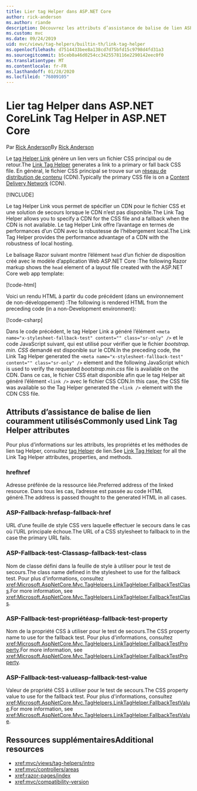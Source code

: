 ```yaml
---
title: Lier tag Helper dans ASP.NET Core
author: rick-anderson
ms.author: riande
description: Découvrez les attributs d’assistance de balise de lien ASP.NET Core et le rôle joué par chaque attribut lors de l’extension du comportement de la balise de lien HTML.
ms.custom: mvc
ms.date: 09/24/2019
uid: mvc/views/tag-helpers/builtin-th/link-tag-helper
ms.openlocfilehash: d7514433bee8a138cd7d75bfd15c9798d4fd31a3
ms.sourcegitcommit: b5ceb0a46d0254cc3425578116e2290142eec0f0
ms.translationtype: MT
ms.contentlocale: fr-FR
ms.lasthandoff: 01/28/2020
ms.locfileid: "76809105"
---
```

# <a name="link-tag-helper-in-aspnet-core"></a><span data-ttu-id="8478a-103">Lier tag Helper dans ASP.NET Core</span><span class="sxs-lookup"><span data-stu-id="8478a-103">Link Tag Helper in ASP.NET Core</span></span>

<span data-ttu-id="8478a-104">Par [Rick Anderson](https://twitter.com/RickAndMSFT)</span><span class="sxs-lookup"><span data-stu-id="8478a-104">By [Rick Anderson](https://twitter.com/RickAndMSFT)</span></span>

<span data-ttu-id="8478a-105">Le [tag Helper Link](xref:Microsoft.AspNetCore.Mvc.TagHelpers.LinkTagHelper) génère un lien vers un fichier CSS principal ou de retour.</span><span class="sxs-lookup"><span data-stu-id="8478a-105">The [Link Tag Helper](xref:Microsoft.AspNetCore.Mvc.TagHelpers.LinkTagHelper) generates a link to a primary or fall back CSS file.</span></span> <span data-ttu-id="8478a-106">En général, le fichier CSS principal se trouve sur un [réseau de distribution de contenu](/office365/enterprise/content-delivery-networks#what-exactly-is-a-cdn) (CDN).</span><span class="sxs-lookup"><span data-stu-id="8478a-106">Typically the primary CSS file is on a [Content Delivery Network](/office365/enterprise/content-delivery-networks#what-exactly-is-a-cdn) (CDN).</span></span>

[!INCLUDE[](~/includes/cdn.md)]

<span data-ttu-id="8478a-107">Le tag Helper Link vous permet de spécifier un CDN pour le fichier CSS et une solution de secours lorsque le CDN n’est pas disponible.</span><span class="sxs-lookup"><span data-stu-id="8478a-107">The Link Tag Helper allows you to specify a CDN for the CSS file and a fallback when the CDN is not available.</span></span> <span data-ttu-id="8478a-108">Le tag Helper Link offre l’avantage en termes de performances d’un CDN avec la robustesse de l’hébergement local.</span><span class="sxs-lookup"><span data-stu-id="8478a-108">The Link Tag Helper provides the performance advantage of a CDN with the robustness of local hosting.</span></span>

<span data-ttu-id="8478a-109">Le balisage Razor suivant montre l’élément `head` d’un fichier de disposition créé avec le modèle d’application Web ASP.NET Core :</span><span class="sxs-lookup"><span data-stu-id="8478a-109">The following Razor markup shows the `head` element of a layout file created with the ASP.NET Core web app template:</span></span>

[!code-html[](link-tag-helper/sample/_Layout.cshtml?name=snippet)]

<span data-ttu-id="8478a-110">Voici un rendu HTML à partir du code précédent (dans un environnement de non-développement) :</span><span class="sxs-lookup"><span data-stu-id="8478a-110">The following is rendered HTML from the preceding code (in a non-Development environment):</span></span>

[!code-csharp[](link-tag-helper/sample/HtmlPage1.html)]

<span data-ttu-id="8478a-111">Dans le code précédent, le tag Helper Link a généré l’élément `<meta name="x-stylesheet-fallback-test" content="" class="sr-only" />` et le code JavaScript suivant, qui est utilisé pour vérifier que le fichier *bootstrap. min. CSS* demandé est disponible sur le CDN.</span><span class="sxs-lookup"><span data-stu-id="8478a-111">In the preceding code, the Link Tag Helper generated the `<meta name="x-stylesheet-fallback-test" content="" class="sr-only" />` element and the following JavaScript which is used to verify the requested *bootstrap.min.css* file is available on the CDN.</span></span> <span data-ttu-id="8478a-112">Dans ce cas, le fichier CSS était disponible afin que le tag Helper ait généré l’élément `<link />` avec le fichier CSS CDN.</span><span class="sxs-lookup"><span data-stu-id="8478a-112">In this case, the CSS file was available so the Tag Helper generated the `<link />` element with the CDN CSS file.</span></span>

## <a name="commonly-used-link-tag-helper-attributes"></a><span data-ttu-id="8478a-113">Attributs d’assistance de balise de lien couramment utilisés</span><span class="sxs-lookup"><span data-stu-id="8478a-113">Commonly used Link Tag Helper attributes</span></span>

<span data-ttu-id="8478a-114">Pour plus d’informations sur les attributs, les propriétés et les méthodes de lien tag Helper, consultez [tag Helper](xref:Microsoft.AspNetCore.Mvc.TagHelpers.LinkTagHelper) de lien.</span><span class="sxs-lookup"><span data-stu-id="8478a-114">See [Link Tag Helper](xref:Microsoft.AspNetCore.Mvc.TagHelpers.LinkTagHelper)  for all the Link Tag Helper attributes, properties, and methods.</span></span>

### <a name="href"></a><span data-ttu-id="8478a-115">href</span><span class="sxs-lookup"><span data-stu-id="8478a-115">href</span></span>

<span data-ttu-id="8478a-116">Adresse préférée de la ressource liée.</span><span class="sxs-lookup"><span data-stu-id="8478a-116">Preferred address of the linked resource.</span></span> <span data-ttu-id="8478a-117">Dans tous les cas, l’adresse est passée au code HTML généré.</span><span class="sxs-lookup"><span data-stu-id="8478a-117">The address is passed thought to the generated HTML in all cases.</span></span>

### <a name="asp-fallback-href"></a><span data-ttu-id="8478a-118">ASP-Fallback-href</span><span class="sxs-lookup"><span data-stu-id="8478a-118">asp-fallback-href</span></span>

<span data-ttu-id="8478a-119">URL d’une feuille de style CSS vers laquelle effectuer le secours dans le cas où l’URL principale échoue.</span><span class="sxs-lookup"><span data-stu-id="8478a-119">The URL of a CSS stylesheet to fallback to in the case the primary URL fails.</span></span>

### <a name="asp-fallback-test-class"></a><span data-ttu-id="8478a-120">ASP-Fallback-test-Class</span><span class="sxs-lookup"><span data-stu-id="8478a-120">asp-fallback-test-class</span></span>

<span data-ttu-id="8478a-121">Nom de classe défini dans la feuille de style à utiliser pour le test de secours.</span><span class="sxs-lookup"><span data-stu-id="8478a-121">The class name defined in the stylesheet to use for the fallback test.</span></span> <span data-ttu-id="8478a-122">Pour plus d'informations, consultez <xref:Microsoft.AspNetCore.Mvc.TagHelpers.LinkTagHelper.FallbackTestClass>.</span><span class="sxs-lookup"><span data-stu-id="8478a-122">For more information, see <xref:Microsoft.AspNetCore.Mvc.TagHelpers.LinkTagHelper.FallbackTestClass>.</span></span>

### <a name="asp-fallback-test-property"></a><span data-ttu-id="8478a-123">ASP-Fallback-test-propriété</span><span class="sxs-lookup"><span data-stu-id="8478a-123">asp-fallback-test-property</span></span>

<span data-ttu-id="8478a-124">Nom de la propriété CSS à utiliser pour le test de secours.</span><span class="sxs-lookup"><span data-stu-id="8478a-124">The CSS property name to use for the fallback test.</span></span> <span data-ttu-id="8478a-125">Pour plus d'informations, consultez <xref:Microsoft.AspNetCore.Mvc.TagHelpers.LinkTagHelper.FallbackTestProperty>.</span><span class="sxs-lookup"><span data-stu-id="8478a-125">For more information, see <xref:Microsoft.AspNetCore.Mvc.TagHelpers.LinkTagHelper.FallbackTestProperty>.</span></span>

### <a name="asp-fallback-test-value"></a><span data-ttu-id="8478a-126">ASP-Fallback-test-value</span><span class="sxs-lookup"><span data-stu-id="8478a-126">asp-fallback-test-value</span></span>

<span data-ttu-id="8478a-127">Valeur de propriété CSS à utiliser pour le test de secours.</span><span class="sxs-lookup"><span data-stu-id="8478a-127">The CSS property value to use for the fallback test.</span></span> <span data-ttu-id="8478a-128">Pour plus d'informations, consultez <xref:Microsoft.AspNetCore.Mvc.TagHelpers.LinkTagHelper.FallbackTestValue>.</span><span class="sxs-lookup"><span data-stu-id="8478a-128">For more information, see <xref:Microsoft.AspNetCore.Mvc.TagHelpers.LinkTagHelper.FallbackTestValue>.</span></span>

## <a name="additional-resources"></a><span data-ttu-id="8478a-129">Ressources supplémentaires</span><span class="sxs-lookup"><span data-stu-id="8478a-129">Additional resources</span></span>

* <xref:mvc/views/tag-helpers/intro>
* <xref:mvc/controllers/areas>
* <xref:razor-pages/index>
* <xref:mvc/compatibility-version>
